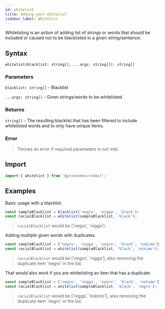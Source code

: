 ```yaml
---
id: whitelist
title: Adding your whitelist
sidebar_label: Whitelist
---
```


Whitelisting is an action of adding list of strings or words that should be included or caused not to be blacklisted in a given string/sentence.

## Syntax

`whitelist(blacklist: string[], ...args: string[]): string[]`

### Parameters

`blacklist: string[]` - Blacklist

`...args: string[]` - Given strings/words to be whitelisted.

### Returns

`string[]` - The resulting blacklist that has been filtered to include whitelisted words and to only have unique items.

### Error

> Throws an error if required parameters in not met.

## Import

```javascript
import { whitelist } from '@princedev/redact';
```

## Examples

Basic usage with a blacklist.

```javascript
const sampleBlacklist = blacklist('negro', 'nigga', 'black');
const racialBlacklist = whitelist(sampleBlacklist, 'black');
```

> `racialBlacklist` would be ['negro', 'nigga'].

Adding multiple given words with duplicates.

```javascript
const sampleBlacklist = ['negro', 'nigga', 'negro', 'black', 'eskimo'];
const racialBlacklist = whitelist(sampleBlacklist, 'black', 'eskimo');
```

> `racialBlacklist` would be ['negro', 'nigga'], also removing the duplicate item 'negro' in the list.

That would also work if you are whitelisting an item that has a duplicate.

```javascript
const sampleBlacklist = ['negro', 'nigga', 'negro', 'black', 'eskimo'];
const racialBlacklist = whitelist(sampleBlacklist, 'black', 'negro');
```

> `racialBlacklist` would be ['nigga', 'eskimo'], also removing the duplicate item 'negro' in the list.